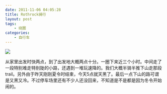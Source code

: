 ```yaml
---
date: 2011-11-06 04:05:28
title: Rothrock骑行
layout: post
tags:
    - 绕圈
categories:
    - 自行车
---
```

![](http://pic.ztpala.com/wp-content/uploads/2011/11/IMG_3329.jpeg)

从家里出发时快两点，到了出发地大概两点十分。一圈下来近三个小时。中间走了一段特别难走特别陡的小路，还遇到一堆玩速降的。我们大概半骑半推下山走那段trail。另外由于昨天刚刚夏令时结束，今天5点就天黑了。最后一点下山的路可谓是又黑又冷。不过停车场里还有不少人还没回来，不知道是不是都是因为冬令开始闹的。
